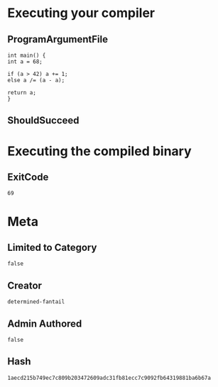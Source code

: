 # Executing your compiler

## ProgramArgumentFile

```
int main() {
int a = 68;

if (a > 42) a += 1;
else a /= (a - a);

return a;
}
```

## ShouldSucceed

# Executing the compiled binary

## ExitCode

```
69
```

# Meta

## Limited to Category

```
false
```

## Creator

```
determined-fantail
```

## Admin Authored

```
false
```

## Hash

```
1aecd215b749ec7c809b203472609adc31fb81ecc7c9092fb64319881ba6b67a
```
